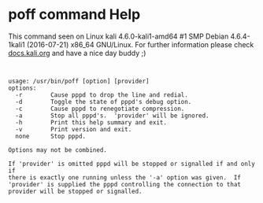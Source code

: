 # poff command Help

 This command seen on Linux kali 4.6.0-kali1-amd64 #1 SMP Debian 4.6.4-1kali1 (2016-07-21) x86_64 GNU/Linux. For further information please check [docs.kali.org](docs.kali.org) and have a nice day buddy ;) 

~~~


usage: /usr/bin/poff [option] [provider]
options:
  -r        Cause pppd to drop the line and redial.
  -d        Toggle the state of pppd's debug option.
  -c        Cause pppd to renegotiate compression.
  -a        Stop all pppd's.  'provider' will be ignored.
  -h        Print this help summary and exit.
  -v        Print version and exit.
  none      Stop pppd.

Options may not be combined.

If 'provider' is omitted pppd will be stopped or signalled if and only if
there is exactly one running unless the '-a' option was given.  If
'provider' is supplied the pppd controlling the connection to that
provider will be stopped or signalled.

~~~
